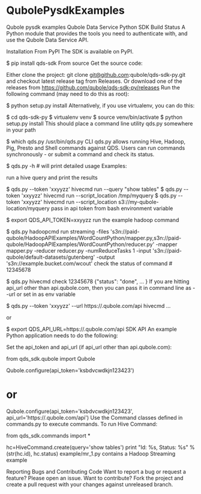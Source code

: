 # QubolePysdkExamples
Qubole pysdk examples
Qubole Data Service Python SDK
Build Status
A Python module that provides the tools you need to authenticate with, and use the Qubole Data Service API.

Installation
From PyPI
The SDK is available on PyPI.

$ pip install qds-sdk
From source
Get the source code:

Either clone the project: git clone git@github.com:qubole/qds-sdk-py.git and checkout latest release tag from Releases.
Or download one of the releases from https://github.com/qubole/qds-sdk-py/releases
Run the following command (may need to do this as root):

$ python setup.py install
Alternatively, if you use virtualenv, you can do this:

$ cd qds-sdk-py
$ virtualenv venv
$ source venv/bin/activate
$ python setup.py install
This should place a command line utility qds.py somewhere in your path

$ which qds.py
/usr/bin/qds.py
CLI
qds.py allows running Hive, Hadoop, Pig, Presto and Shell commands against QDS. Users can run commands synchronously - or submit a command and check its status.

$ qds.py -h  # will print detailed usage
Examples:

run a hive query and print the results

$ qds.py --token 'xxyyzz' hivecmd run --query "show tables"
$ qds.py --token 'xxyyzz' hivecmd run --script_location /tmp/myquery
$ qds.py --token 'xxyyzz' hivecmd run --script_location s3://my-qubole-location/myquery
pass in api token from bash environment variable

$ export QDS_API_TOKEN=xxyyzz
run the example hadoop command

$ qds.py hadoopcmd run streaming -files 's3n://paid-qubole/HadoopAPIExamples/WordCountPython/mapper.py,s3n://paid-qubole/HadoopAPIExamples/WordCountPython/reducer.py' -mapper mapper.py -reducer reducer.py -numReduceTasks 1 -input 's3n://paid-qubole/default-datasets/gutenberg' -output 's3n://example.bucket.com/wcout'
check the status of command # 12345678

$ qds.py hivecmd check 12345678
{"status": "done", ... }
If you are hitting api_url other than api.qubole.com, then you can pass it in command line as --url or set in as env variable

$ qds.py --token 'xxyyzz' --url https://<env>.qubole.com/api hivecmd ...

or

$ export QDS_API_URL=https://<env>.qubole.com/api
SDK API
An example Python application needs to do the following:

Set the api_token and api_url (if api_url other than api.qubole.com):

from qds_sdk.qubole import Qubole

Qubole.configure(api_token='ksbdvcwdkjn123423')

# or

Qubole.configure(api_token='ksbdvcwdkjn123423', api_url='https://<env>.qubole.com/api')
Use the Command classes defined in commands.py to execute commands. To run Hive Command:

from qds_sdk.commands import *

hc=HiveCommand.create(query='show tables')
print "Id: %s, Status: %s" % (str(hc.id), hc.status)
example/mr_1.py contains a Hadoop Streaming example

Reporting Bugs and Contributing Code
Want to report a bug or request a feature? Please open an issue.
Want to contribute? Fork the project and create a pull request with your changes against unreleased branch.
